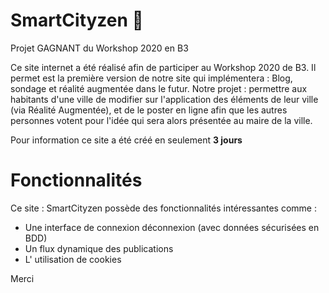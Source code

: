 # SmartCityzen 🥈
Projet GAGNANT du Workshop 2020 en B3 

Ce site internet a été réalisé afin de participer au Workshop 2020 de B3. Il permet est la première version de notre site qui implémentera : Blog, sondage et réalité augmentée dans le futur.
Notre projet : permettre aux habitants d'une ville de modifier sur l'application des éléments de leur ville (via Réalité Augmentée), et de le poster en ligne afin que les autres personnes votent pour l'idée qui sera alors présentée au maire de la ville.

Pour information ce site a été créé en seulement **3 jours**

# Fonctionnalités
Ce site : SmartCityzen possède des fonctionnalités intéressantes comme :

- Une interface de connexion déconnexion (avec données sécurisées en BDD)
- Un flux dynamique des publications
- L' utilisation de cookies


Merci
